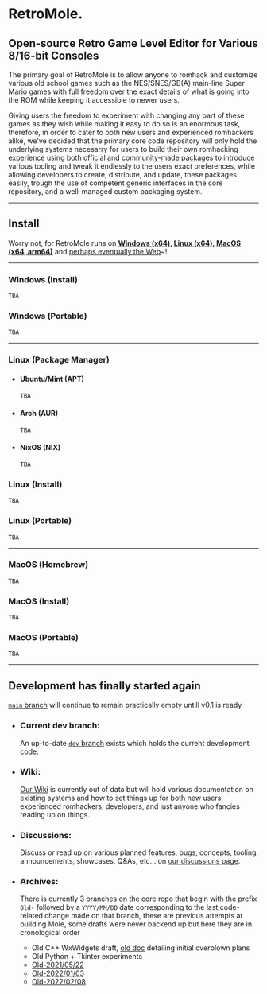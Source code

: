 # RetroMole.
## Open-source Retro Game Level Editor for Various 8/16-bit Consoles
The primary goal of RetroMole is to allow anyone to romhack and customize various old school games such as the NES/SNES/GB(A) main-line Super Mario games with full freedom over the exact details of what is going into the ROM while keeping it accessible to newer users.

Giving users the freedom to experiment with changing any part of these games as they wish while making it easy to do so is an enormous task, therefore, in order to cater to both new users and experienced romhackers alike, we've decided that the primary core code repository will only hold the underlying systems necesarry for users to build their own romhacking experience using both [official and community-made packages](https://github.com/orgs/RetroMole/packages) to introduce various tooling and tweak it endlessly to the users exact preferences, while allowing developers to create, distribute, and update, these packages easily, trough the use of competent generic interfaces in the core repository, and a well-managed custom packaging system.
___

## Install
Worry not, for RetroMole runs on **[Windows (x64)](#windows-install), [Linux (x64)](#linux-package-manage), [MacOS (x64, arm64)](#macos-homebrew)** and [perhaps eventually the Web](https://github.com/orgs/RetroMole/discussions/1)~!
___
### Windows (Install)
  ```TBA```
### Windows (Portable)
  ```TBA```
___
### Linux (Package Manager)
 - #### Ubuntu/Mint (APT)
    ```TBA```
 - #### Arch (AUR)
    ```TBA```
 - #### NixOS (NIX)
    ```TBA```
### Linux (Install)
  ```TBA```
### Linux (Portable)
  ```TBA```
___
### MacOS (Homebrew)
  ```TBA```
### MacOS (Install)
  ```TBA```
### MacOS (Portable)
  ```TBA```
___

## Development has finally started again
[`main` branch](https://github.com/RetroMole/MOLE/tree/main) will continue to remain practically empty untill v0.1 is ready

- ### Current dev branch:
  An up-to-date [`dev` branch](https://github.com/RetroMole/MOLE/tree/dev) exists which holds the current development code.

- ### Wiki:
  [Our Wiki](https://github.com/RetroMole/MOLE/wiki) is currently out of data but will hold various documentation on existing systems and how to set things up for both new users, experienced romhackers, developers, and just anyone who fancies reading up on things.

- ### Discussions:
  Discuss or read up on various planned features, bugs, concepts, tooling, announcements, showcases, Q&As, etc... on [our discussions page](https://github.com/orgs/RetroMole/discussions).

- ### Archives:
  There is currently 3 branches on the core repo that begin with the prefix `Old-` followed by a `YYYY/MM/DD` date corresponding to the last code-related change made on that branch, these are previous attempts at building Mole, some drafts were never backend up but here they are in cronological order
  - Old C++ WxWidgets draft, [old doc](https://docs.google.com/document/d/1HrlVJWKCjPcVIAoZXt8xTMONgAhpVZv2Sf5ueRBPmnY/edit?usp=sharing) detailing initial overblown plans
  - Old Python + Tkinter experiments
  - [Old-2021/05/22](https://github.com/RetroMole/MOLE/tree/Old-2021/05/22)
  - [Old-2022/01/03](https://github.com/RetroMole/MOLE/tree/Old-2022/01/03)
  - [Old-2022/02/08](https://github.com/RetroMole/MOLE/tree/Old-2022/02/08)
